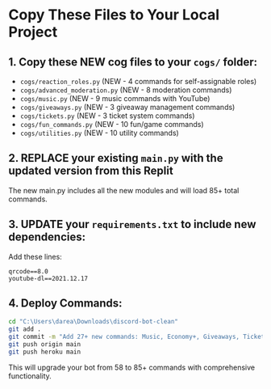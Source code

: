 # Copy These Files to Your Local Project

## 1. Copy these NEW cog files to your `cogs/` folder:

- `cogs/reaction_roles.py` (NEW - 4 commands for self-assignable roles)
- `cogs/advanced_moderation.py` (NEW - 8 moderation commands)
- `cogs/music.py` (NEW - 9 music commands with YouTube)
- `cogs/giveaways.py` (NEW - 3 giveaway management commands)
- `cogs/tickets.py` (NEW - 3 ticket system commands)
- `cogs/fun_commands.py` (NEW - 10 fun/game commands)
- `cogs/utilities.py` (NEW - 10 utility commands)

## 2. REPLACE your existing `main.py` with the updated version from this Replit
The new main.py includes all the new modules and will load 85+ total commands.

## 3. UPDATE your `requirements.txt` to include new dependencies:
Add these lines:
```
qrcode==8.0
youtube-dl==2021.12.17
```

## 4. Deploy Commands:
```bash
cd "C:\Users\darea\Downloads\discord-bot-clean"
git add .
git commit -m "Add 27+ new commands: Music, Economy+, Giveaways, Tickets, Advanced Moderation, Fun Commands, Utilities"
git push origin main
git push heroku main
```

This will upgrade your bot from 58 to 85+ commands with comprehensive functionality.